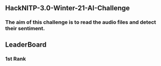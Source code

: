 ##  HackNITP-3.0-Winter-21-AI-Challenge
### The aim of this challenge is to read the audio files and detect their sentiment.

## LeaderBoard
### 1st Rank
